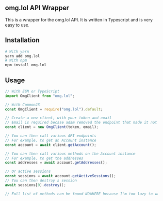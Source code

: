 ## omg.lol API Wrapper

This is a wrapper for the omg.lol API. It is written in Typescript and is very easy to use.

## Installation

```bash
# With yarn
yarn add omg.lol
# With npm
npm install omg.lol
```

## Usage

```ts
// With ESM or TypeScript
import OmgClient from "omg.lol";

// With CommonJS
const OmgClient = require("omg.lol").default;

// Create a new client, with your token and email
// Email is required becase adam removed the endpoint that made it not required /lh
const client = new OmgClient(token, email);

// You can then call various API endpoints
// For example, to get an Account instance
const account = await client.getAccount();

// You can then call various methods on the Account instance
// For example, to get the addresses
const addresses = await account.getAddresses();

// Or active sessions
const sessions = await account.getActiveSessions();
// You can then destroy a session
await sessions[0].destroy();

// Full list of methods can be found NOWHERE because I'm too lazy to write docs, source code is your friend
```